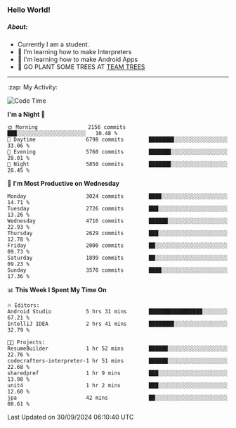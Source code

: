 ### Hello World!

##### About:
- Currently I am a student.
- 🌱 I’m learning how to make Interpreters
- 🌱 I'm learning how to make Android Apps
- 🌱 GO PLANT SOME TREES AT [TEAM TREES](https://teamtrees.org/)

---
  <summary>:zap: My Activity:</summary>
  
<!--START_SECTION:waka-->
![Code Time](http://img.shields.io/badge/Code%20Time-1%2C482%20hrs%2043%20mins-blue)

**I'm a Night 🦉** 

```text
🌞 Morning                2156 commits        ███░░░░░░░░░░░░░░░░░░░░░░   10.48 % 
🌆 Daytime                6798 commits        ████████░░░░░░░░░░░░░░░░░   33.06 % 
🌃 Evening                5760 commits        ███████░░░░░░░░░░░░░░░░░░   28.01 % 
🌙 Night                  5850 commits        ███████░░░░░░░░░░░░░░░░░░   28.45 % 
```
📅 **I'm Most Productive on Wednesday** 

```text
Monday                   3024 commits        ████░░░░░░░░░░░░░░░░░░░░░   14.71 % 
Tuesday                  2726 commits        ███░░░░░░░░░░░░░░░░░░░░░░   13.26 % 
Wednesday                4716 commits        ██████░░░░░░░░░░░░░░░░░░░   22.93 % 
Thursday                 2629 commits        ███░░░░░░░░░░░░░░░░░░░░░░   12.78 % 
Friday                   2000 commits        ██░░░░░░░░░░░░░░░░░░░░░░░   09.73 % 
Saturday                 1899 commits        ██░░░░░░░░░░░░░░░░░░░░░░░   09.23 % 
Sunday                   3570 commits        ████░░░░░░░░░░░░░░░░░░░░░   17.36 % 
```


📊 **This Week I Spent My Time On** 

```text
🔥 Editors: 
Android Studio           5 hrs 31 mins       █████████████████░░░░░░░░   67.21 % 
IntelliJ IDEA            2 hrs 41 mins       ████████░░░░░░░░░░░░░░░░░   32.79 % 

🐱‍💻 Projects: 
ResumeBuilder            1 hr 52 mins        ██████░░░░░░░░░░░░░░░░░░░   22.76 % 
codecrafters-interpreter-1 hr 51 mins        ██████░░░░░░░░░░░░░░░░░░░   22.68 % 
sharedpref               1 hr 9 mins         ███░░░░░░░░░░░░░░░░░░░░░░   13.98 % 
unit4                    1 hr 2 mins         ███░░░░░░░░░░░░░░░░░░░░░░   12.60 % 
jpa                      42 mins             ██░░░░░░░░░░░░░░░░░░░░░░░   08.61 % 
```


 Last Updated on 30/09/2024 06:10:40 UTC
<!--END_SECTION:waka-->
